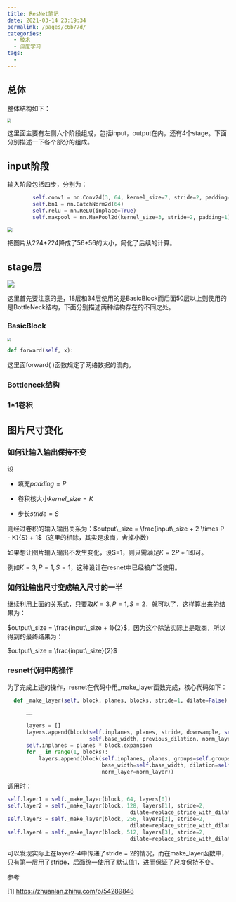 ```yaml
---
title: ResNet笔记
date: 2021-03-14 23:19:34
permalink: /pages/c6b77d/
categories:
  - 技术
  - 深度学习
tags:
  -
---
```

## 总体

整体结构如下：

<img src="https://murray-pic-1254317211.cos.ap-guangzhou.myqcloud.com/gitee_bak/20200726113332.png" style="zoom:50%;" />

这里面主要有左侧六个阶段组成，包括input，output在内，还有4个stage。下面分别描述一下各个部分的组成。



## input阶段

输入阶段包括四步，分别为：

```python
        self.conv1 = nn.Conv2d(3, 64, kernel_size=7, stride=2, padding=3, bias=False)
        self.bn1 = nn.BatchNorm2d(64)
        self.relu = nn.ReLU(inplace=True)
        self.maxpool = nn.MaxPool2d(kernel_size=3, stride=2, padding=1)
```

<img src="https://murray-pic-1254317211.cos.ap-guangzhou.myqcloud.com/gitee_bak/20200726113534.png" style="zoom:67%;" />



把图片从224\*224降成了56\*56的大小，简化了后续的计算。

## stage层

![](https://murray-pic-1254317211.cos.ap-guangzhou.myqcloud.com/gitee_bak/20200726113748.png)

这里首先要注意的是，18层和34层使用的是BasicBlock而后面50层以上则使用的是BottleNeck结构，下面分别描述两种结构存在的不同之处。



### BasicBlock

<img src="https://murray-pic-1254317211.cos.ap-guangzhou.myqcloud.com/gitee_bak/20200726100147.png" style="zoom:50%;" />

```python
def forward(self, x):
```

这里面forward( )函数规定了网络数据的流向。







### Bottleneck结构





### 1*1卷积



## 图片尺寸变化

### 如何让输入输出保持不变

设

- 填充$padding = P$

- 卷积核大小$kernel\_size = K$

- 步长$stride = S$

则经过卷积的输入输出关系为：$output\_size = \frac{input\_size + 2 \times P - K}{S} + 1$（这里的相除，其实是求商，舍掉小数）

如果想让图片输入输出不发生变化，设S=1，则只需满足$K = 2P+1$即可。

例如$K = 3, P =1, S = 1$，这种设计在resnet中已经被广泛使用。



### 如何让输出尺寸变成输入尺寸的一半

继续利用上面的关系式，只要取$K=3, P=1, S=2$，就可以了，这样算出来的结果为：

$output\_size = \frac{input\_size + 1}{2}$，因为这个除法实际上是取商，所以得到的最终结果为：

$output\_size = \frac{input\_size}{2}$

### resnet代码中的操作

为了完成上述的操作，resnet在代码中用_make_layer函数完成，核心代码如下：

  ```python
    def _make_layer(self, block, planes, blocks, stride=1, dilate=False):

        ……

        layers = []
        layers.append(block(self.inplanes, planes, stride, downsample, self.groups,
                            self.base_width, previous_dilation, norm_layer))
        self.inplanes = planes * block.expansion
        for _ in range(1, blocks):
            layers.append(block(self.inplanes, planes, groups=self.groups,
                                base_width=self.base_width, dilation=self.dilation,
                                norm_layer=norm_layer))
  ```

调用时：

```python
self.layer1 = self._make_layer(block, 64, layers[0])
self.layer2 = self._make_layer(block, 128, layers[1], stride=2,
                                       dilate=replace_stride_with_dilation[0])
self.layer3 = self._make_layer(block, 256, layers[2], stride=2,
                                       dilate=replace_stride_with_dilation[1])
self.layer4 = self._make_layer(block, 512, layers[3], stride=2,
                                       dilate=replace_stride_with_dilation[2])
```

可以发现实际上在layer2-4中传递了stride = 2的情况，而在make_layer函数中，只有第一层用了stride，后面统一使用了默认值1，进而保证了尺度保持不变。



参考

[1] https://zhuanlan.zhihu.com/p/54289848

